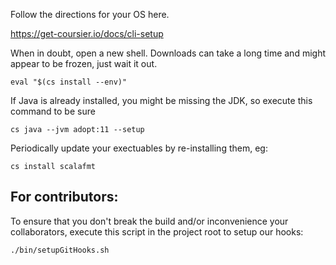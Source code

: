 Follow the directions for your OS here.

https://get-coursier.io/docs/cli-setup

When in doubt, open a new shell.
Downloads can take a long time and might appear to be frozen, just wait it out.

    eval "$(cs install --env)"

If Java is already installed, you might be missing the JDK, so execute this command to be sure

    cs java --jvm adopt:11 --setup

Periodically update your exectuables by re-installing them, eg:

    cs install scalafmt


## For contributors:

To ensure that you don't break the build and/or inconvenience your collaborators, execute this script in the project 
root to setup our hooks:

    ./bin/setupGitHooks.sh